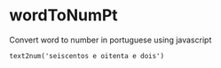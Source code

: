 # wordToNumPt

Convert word to number in portuguese using javascript

```
text2num('seiscentos e oitenta e dois')
```